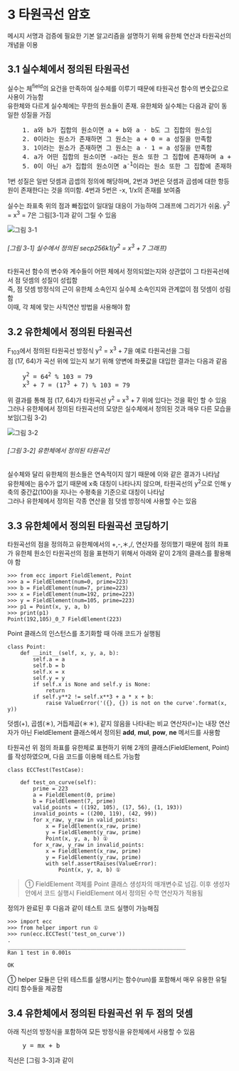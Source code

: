 # 3 타원곡선 암호
메시지 서명과 검증에 필요한 기본 알고리즘을 설명하기 위해 유한체 연산과 타원곡선의 개념을 이용

## 3.1 실수체에서 정의된 타원곡선
실수는 체<sup>field</sup>의 요건을 만족하여 실수체를 이루기 때문에 타원곡선 함수의 변숫값으로 사용이 가능함  
유한체와 다르게 실수체에는 무한의 원소들이 존재. 유한체와 실수체는 다음과 같이 동일한 성질을 가짐  

<pre>
    1. a와 b가 집합의 원소이면 a + b와 a · b도 그 집합의 원소임
    2. 0이라는 원소가 존재하면 그 원소는 a + 0 = a 성질을 만족함
    3. 1이라는 원소가 존재하면 그 원소는 a · 1 = a 성질을 만족함
    4. a가 어떤 집합의 원소이면 -a라는 원소 또한 그 집합에 존재하며 a + (-a) = 0 성질을 만족함
    5. 0이 아닌 a가 집합의 원소이면 a<sup>-1</sup>이라는 원소 또한 그 집합에 존재하며 그 원소는 a · a<sup>-1</sup> = 1 성질을 만족함
</pre>

1번 성질은 일반 덧셈과 곱셉의 정의에 해당하며, 2번과 3번은 덧셈과 곱셈에 대한 항등원이 존재한다는 것을 의미함. 4번과 5번은 -x, 1/x의 존재를 보여줌  
  
실수는 좌표축 위의 점과 빠짐없이 일대일 대응이 가능하여 그래프에 그리기가 쉬움. y<sup>2</sup> = x<sup>3</sup> = 7은 그림[3-1]과 같이 그릴 수 있음
  
![그림 3-1](./그림/그림3-1.png)  
###### [그림 3-1] 실수에서 정의된 secp256k1(y<sup>2</sup> = x<sup>3</sup> + 7 그래프)  
  
타원곡선 함수의 변수와 계수들이 어떤 체에서 정의되었는지와 상관없이 그 타원곡선에서 점 덧셈의 성질이 성립함  
즉, 점 덧셈 방정식의 근이 유한체 소속인지 실수체 소속인지와 관계없이 점 덧셈이 성림함  
이때, 각 체에 맞는 사칙연산 방법을 사용해야 함  
  
## 3.2 유한체에서 정의된 타원곡선
F<sub>103</sub>에서 정의된 타원곡선 방정식 y<sup>2</sup> = x<sup>3</sup> + 7을 예로 타원곡선을 그림  
점 (17, 64)가 곡선 위에 있는지 보기 위해 양변에 좌푯값을 대입한 결과는 다음과 같음  
  
<pre>
    y<sup>2</sup> = 64<sup>2</sup> % 103 = 79
    x<sup>3</sup> + 7 = (17<sup>3</sup> + 7) % 103 = 79
</pre>
  
위 결과를 통해 점 (17, 64)가 타원곡선 y<sup>2</sup> = x<sup>3</sup> + 7 위에 있다는 것을 확인 할 수 있음  
그러나 유한체에서 정의된 타원곡선의 모양은 실수체에서 정의된 것과 매우 다른 모습을 보임(그림 3-2)  
  
![그림 3-2](./그림/그림3-2.png)  
###### [그림 3-2] 유한체에서 정의된 타원곡선
  
실수체와 달리 유한체의 원소들은 연속적이지 않기 때문에 이와 같은 결과가 나타남  
유한체에는 음수가 없기 때문에 x축 대칭이 나타나지 않으며, 타원곡선의 y<sup>2</sup>으로 인해 y축의 중간값(100)을 지나는 수평축을 기준으로 대칭이 나타남  
그러나 유한체에서 정의된 각종 연산을 점 덧셈 방정식에 사용할 수는 있음  

## 3.3 유한체에서 정의된 타원곡선 코딩하기
타원곡선의 점을 정의하고 유한체에서의 +,-,＊,/, 연산자를 정의했기 때문에 점의 좌표가 유한체 원소인 타원곡선의 점을 표현하기 위해서 아래와 같이 2개의 클래스를 활용해야 함  
  
```
>>> from ecc import FieldElement, Point
>>> a = FieldElement(num=0, prime=223)
>>> b = FieldElement(num=7, prime=223)
>>> x = FieldElement(num=192, prime=223)
>>> y = FieldElement(num=105, prime=223)
>>> p1 = Point(x, y, a, b)
>>> print(p1)
Point(192,105)_0_7 FieldElement(223)
```
  
Point 클래스의 인스턴스를 초기화할 때 아래 코드가 실행됨  

```
class Point:
    def __init__(self, x, y, a, b):
        self.a = a
        self.b = b
        self.x = x
        self.y = y
        if self.x is None and self.y is None:
            return
        if self.y**2 != self.x**3 + a * x + b:
            raise ValueError('({}, {}) is not on the curve'.format(x, y))
```
  
덧셈(+), 곱셈(＊), 거듭제곱(＊＊), 같지 않음을 나타내는 비교 연산자(!=)는 내장 연산자가 아닌 FieldElement 클래스에서 정의된 __add__, __mul__, __pow__, __ne__ 메서드를 사용함
  
타원곡선 위 점의 좌표를 유한체로 표현하기 위해 2개의 클래스(FieldElement, Point)를 작성하였으며, 다음 코드를 이용해 테스트 가능함  
  
```
class ECCTest(TestCase):
    
    def test_on_curve(self):
        prime = 223
        a = FieldElement(0, prime)
        b = FieldElement(7, prime)
        valid_points = ((192, 105), (17, 56), (1, 193))
        invalid_points = ((200, 119), (42, 99))
        for x_raw, y_raw in valid_points:
            x = FieldElement(x_raw, prime)
            y = FieldElement(y_raw, prime)
            Point(x, y, a, b) ①
        for x_raw, y_raw in invalid_points:
            x = FieldElement(x_raw, prime)
            y = FieldElement(y_raw, prime)
            with self.assertRaises(ValueError):
                Point(x, y, a, b) ①
```
  
> ① FieldElement 객체를 Point 클래스 생성자의 매개변수로 넘김. 이후 생성자 안에서 코드 실행시 FieldElement 에서 정의된 수학 연산자가 적용됨
  
정의가 완료된 후 다음과 같이 테스트 코드 실행이 가능해짐  
  
```
>>> import ecc
>>> from helper import run ①
>>> run(ecc.ECCTest('test_on_curve'))
.
________________________________________________________
Ran 1 test in 0.001s

OK
```
  
① helper 모듈은 단위 테스트를 실행시키는 함수(run)를 포함해서 매우 유용한 유틸리티 함수들을 제공함  

## 3.4 유한체에서 정의된 타원곡선 위 두 점의 덧셈
아래 직선의 방정식을 포함하여 모든 방정식을 유한체에서 사용할 수 있음  
  
<pre>
    y = mx + b
</pre>

직선은 [그림 3-3]과 같이
